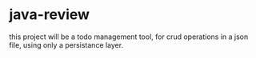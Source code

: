# java-review
this project will be a todo management tool, for crud operations in a json file, using only a persistance layer.
